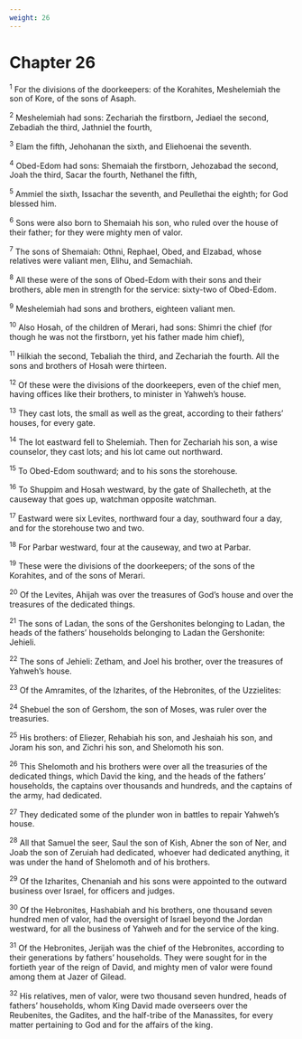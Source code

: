 ```yaml
---
weight: 26
---
```


# Chapter 26

<sup>1</sup> For the divisions of the doorkeepers: of the Korahites, Meshelemiah the son of Kore, of the sons of Asaph. 

<sup>2</sup> Meshelemiah had sons: Zechariah the firstborn, Jediael the second, Zebadiah the third, Jathniel the fourth, 

<sup>3</sup> Elam the fifth, Jehohanan the sixth, and Eliehoenai the seventh. 

<sup>4</sup> Obed-Edom had sons: Shemaiah the firstborn, Jehozabad the second, Joah the third, Sacar the fourth, Nethanel the fifth, 

<sup>5</sup> Ammiel the sixth, Issachar the seventh, and Peullethai the eighth; for God blessed him. 

<sup>6</sup> Sons were also born to Shemaiah his son, who ruled over the house of their father; for they were mighty men of valor. 

<sup>7</sup> The sons of Shemaiah: Othni, Rephael, Obed, and Elzabad, whose relatives were valiant men, Elihu, and Semachiah. 

<sup>8</sup> All these were of the sons of Obed-Edom with their sons and their brothers, able men in strength for the service: sixty-two of Obed-Edom. 

<sup>9</sup> Meshelemiah had sons and brothers, eighteen valiant men. 

<sup>10</sup> Also Hosah, of the children of Merari, had sons: Shimri the chief (for though he was not the firstborn, yet his father made him chief), 

<sup>11</sup> Hilkiah the second, Tebaliah the third, and Zechariah the fourth. All the sons and brothers of Hosah were thirteen. 

<sup>12</sup> Of these were the divisions of the doorkeepers, even of the chief men, having offices like their brothers, to minister in Yahweh’s house. 

<sup>13</sup> They cast lots, the small as well as the great, according to their fathers’ houses, for every gate. 

<sup>14</sup> The lot eastward fell to Shelemiah. Then for Zechariah his son, a wise counselor, they cast lots; and his lot came out northward. 

<sup>15</sup> To Obed-Edom southward; and to his sons the storehouse. 

<sup>16</sup> To Shuppim and Hosah westward, by the gate of Shallecheth, at the causeway that goes up, watchman opposite watchman. 

<sup>17</sup> Eastward were six Levites, northward four a day, southward four a day, and for the storehouse two and two. 

<sup>18</sup> For Parbar westward, four at the causeway, and two at Parbar. 

<sup>19</sup> These were the divisions of the doorkeepers; of the sons of the Korahites, and of the sons of Merari. 

<sup>20</sup> Of the Levites, Ahijah was over the treasures of God’s house and over the treasures of the dedicated things. 

<sup>21</sup> The sons of Ladan, the sons of the Gershonites belonging to Ladan, the heads of the fathers’ households belonging to Ladan the Gershonite: Jehieli. 

<sup>22</sup> The sons of Jehieli: Zetham, and Joel his brother, over the treasures of Yahweh’s house. 

<sup>23</sup> Of the Amramites, of the Izharites, of the Hebronites, of the Uzzielites: 

<sup>24</sup> Shebuel the son of Gershom, the son of Moses, was ruler over the treasuries. 

<sup>25</sup> His brothers: of Eliezer, Rehabiah his son, and Jeshaiah his son, and Joram his son, and Zichri his son, and Shelomoth his son. 

<sup>26</sup> This Shelomoth and his brothers were over all the treasuries of the dedicated things, which David the king, and the heads of the fathers’ households, the captains over thousands and hundreds, and the captains of the army, had dedicated. 

<sup>27</sup> They dedicated some of the plunder won in battles to repair Yahweh’s house. 

<sup>28</sup> All that Samuel the seer, Saul the son of Kish, Abner the son of Ner, and Joab the son of Zeruiah had dedicated, whoever had dedicated anything, it was under the hand of Shelomoth and of his brothers. 

<sup>29</sup> Of the Izharites, Chenaniah and his sons were appointed to the outward business over Israel, for officers and judges. 

<sup>30</sup> Of the Hebronites, Hashabiah and his brothers, one thousand seven hundred men of valor, had the oversight of Israel beyond the Jordan westward, for all the business of Yahweh and for the service of the king. 

<sup>31</sup> Of the Hebronites, Jerijah was the chief of the Hebronites, according to their generations by fathers’ households. They were sought for in the fortieth year of the reign of David, and mighty men of valor were found among them at Jazer of Gilead. 

<sup>32</sup> His relatives, men of valor, were two thousand seven hundred, heads of fathers’ households, whom King David made overseers over the Reubenites, the Gadites, and the half-tribe of the Manassites, for every matter pertaining to God and for the affairs of the king. 


